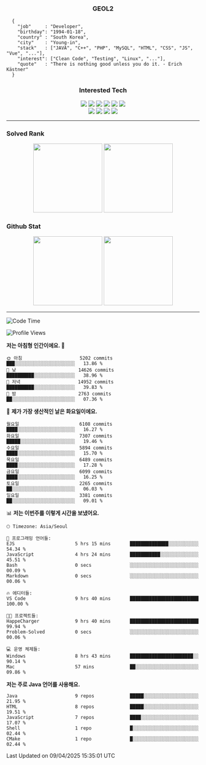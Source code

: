 <div align="center">

  ### GEOL2
</div>

```
  {
    "job"     : "Developer",
    "birthday": "1994-01-18",
    "country" : "South Korea",
    "city"    : "Young-in",
    "stack"   : ["JAVA", "C++", "PHP", "MySQL", "HTML", "CSS", "JS", "Vue", "..."],
    "interest": ["Clean Code", "Testing", "Linux", "..."], 
    "quote"   : "There is nothing good unless you do it. - Erich Kästner"
  }
  ```
  
<div align="center">
  
  ### Interested Tech
  
  <img src="https://img.shields.io/badge/Laravel-F05340?style=flat-square&logo=Laravel&logoColor=white">
  <img src="https://img.shields.io/badge/SpringBoot-6DB33F?style=flat-square&logo=SpringBoot&logoColor=white">
  <img src="https://img.shields.io/badge/-NestJs-ea2845?style=flat-square&logo=nestjs&logoColor=white">
  <img src="https://img.shields.io/badge/Express-000000?style=flat-square&logo=Express&logoColor=white">
  <img src="https://img.shields.io/badge/Three.js-000000?style=flat-square&logo=Three.js&logoColor=white">
  <img src="https://img.shields.io/badge/OpenAI-%23412991?style=flat-square&logo=openai&logoColor=white">
  <br>
  <img src="https://img.shields.io/badge/Java-ED8B00?style=flat-square&logo=openjdk&logoColor=white">
  <img src="https://img.shields.io/badge/JavaScript-F7DF1E?style=flat-square&logo=JavaScript&logoColor=black">
  <img src="https://img.shields.io/badge/TypeScript-007acc?style=flat-square&logo=TypeScript&logoColor=black">
  <img src="https://img.shields.io/badge/MySQL-4479A1?style=flat-square&logo=mysql&logoColor=white"><br>

</div>

------------

  ### Solved Rank
  
  <div align="center">
    <img height="180em" src="https://mazassumnida.wtf/api/v2/generate_badge?boj=geol2">
    <img height="180em" src="https://leetcard.jacoblin.cool/Geol2?theme=light&font=Gugi&border=0&radius=20">
  </div>
  
  ### Github Stat 
  <div align="center">
    <img height="180em" src="https://github-readme-stats-git-masterrstaa-rickstaa.vercel.app/api?username=geol2&show_icons=true&theme=dark">
    <img height="180em" src="https://github-readme-stats-git-masterrstaa-rickstaa.vercel.app/api/top-langs/?username=geol2&show_icons=true&hide=css,scss,html&layout=compact&theme=dark&count_private=true&langs_count=8">
  </div>
  
------------
<!--START_SECTION:waka-->
![Code Time](http://img.shields.io/badge/Code%20Time-4%2C060%20hrs%2036%20mins-blue)

![Profile Views](http://img.shields.io/badge/Profile%20Views-13-blue)

**저는 아침형 인간이에요. 🐤** 

```text
🌞 아침                     5202 commits        ███░░░░░░░░░░░░░░░░░░░░░░   13.86 % 
🌆 낮　                     14626 commits       ██████████░░░░░░░░░░░░░░░   38.96 % 
🌃 저녁                     14952 commits       ██████████░░░░░░░░░░░░░░░   39.83 % 
🌙 밤　                     2763 commits        ██░░░░░░░░░░░░░░░░░░░░░░░   07.36 % 
```
📅 **제가 가장 생산적인 날은 화요일이에요.** 

```text
월요일                      6108 commits        ████░░░░░░░░░░░░░░░░░░░░░   16.27 % 
화요일                      7307 commits        █████░░░░░░░░░░░░░░░░░░░░   19.46 % 
수요일                      5894 commits        ████░░░░░░░░░░░░░░░░░░░░░   15.70 % 
목요일                      6489 commits        ████░░░░░░░░░░░░░░░░░░░░░   17.28 % 
금요일                      6099 commits        ████░░░░░░░░░░░░░░░░░░░░░   16.25 % 
토요일                      2265 commits        ██░░░░░░░░░░░░░░░░░░░░░░░   06.03 % 
일요일                      3381 commits        ██░░░░░░░░░░░░░░░░░░░░░░░   09.01 % 
```


📊 **저는 이번주를 이렇게 시간을 보냈어요.** 

```text
🕑︎ Timezone: Asia/Seoul

💬 프로그래밍 언어들: 
EJS                      5 hrs 15 mins       ██████████████░░░░░░░░░░░   54.34 % 
JavaScript               4 hrs 24 mins       ███████████░░░░░░░░░░░░░░   45.51 % 
Bash                     0 secs              ░░░░░░░░░░░░░░░░░░░░░░░░░   00.09 % 
Markdown                 0 secs              ░░░░░░░░░░░░░░░░░░░░░░░░░   00.06 % 

🔥 에디터들: 
VS Code                  9 hrs 40 mins       █████████████████████████   100.00 % 

🐱‍💻 프로젝트들: 
HappeCharger             9 hrs 40 mins       █████████████████████████   99.94 % 
Problem-Solved           0 secs              ░░░░░░░░░░░░░░░░░░░░░░░░░   00.06 % 

💻 운영 체제들: 
Windows                  8 hrs 43 mins       ███████████████████████░░   90.14 % 
Mac                      57 mins             ██░░░░░░░░░░░░░░░░░░░░░░░   09.86 % 
```

**저는 주로 Java 언어를 사용해요.** 

```text
Java                     9 repos             █████░░░░░░░░░░░░░░░░░░░░   21.95 % 
HTML                     8 repos             █████░░░░░░░░░░░░░░░░░░░░   19.51 % 
JavaScript               7 repos             ████░░░░░░░░░░░░░░░░░░░░░   17.07 % 
Shell                    1 repo              █░░░░░░░░░░░░░░░░░░░░░░░░   02.44 % 
CMake                    1 repo              █░░░░░░░░░░░░░░░░░░░░░░░░   02.44 % 
```




 Last Updated on 09/04/2025 15:35:01 UTC
<!--END_SECTION:waka-->

<div align="center">
  
  <!-- [![Hits](https://hits.seeyoufarm.com/api/count/incr/badge.svg?url=https%3A%2F%2Fgithub.com%2Fgeol2&count_bg=%2379C83D&title_bg=%23555555&icon=myspace.svg&icon_color=%23E7E7E7&title=hits&edge_flat=false)](https://hits.seeyoufarm.com) -->
  
</div>

<!--
**Geol2/Geol2** is a ✨ _special_ ✨ repository because its `README.md` (this file) appears on your GitHub profile.

Here are some ideas to get you started:
- 🔭 I’m currently working on ...
- 🌱 I’m currently learning ...
- 👯 I’m looking to collaborate on ...
- 🤔 I’m looking for help with ...
- 💬 Ask me about ...
- 📫 How to reach me: ...
- 😄 Pronouns: ...
- ⚡ Fun fact: ...
-->

